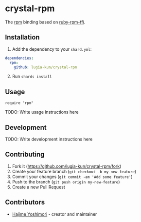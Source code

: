 # crystal-rpm

The [rpm] binding based on [ruby-rpm-ffi].

## Installation

1. Add the dependency to your `shard.yml`:
```yaml
dependencies:
  rpm:
    github: lugia-kun/crystal-rpm
```
2. Run `shards install`

## Usage

```crystal
require "rpm"
```

TODO: Write usage instructions here

## Development

TODO: Write development instructions here

## Contributing

1. Fork it (<https://github.com/lugia-kun/crystal-rpm/fork>)
2. Create your feature branch (`git checkout -b my-new-feature`)
3. Commit your changes (`git commit -am 'Add some feature'`)
4. Push to the branch (`git push origin my-new-feature`)
5. Create a new Pull Request

## Contributors

- [Hajime Yoshimori](https://github.com/lugia-kun) - creator and maintainer

[rpm]: http://rpm.org/
[ruby-rpm-ffi]: https://github.com/dmacvicar/ruby-rpm-ffi
